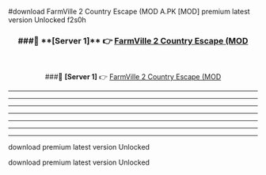 #download FarmVille 2 Country Escape (MOD A.PK [MOD] premium latest version Unlocked f2s0h 



<div align="center">
<h3>###🔹 **[Server 1]** 👉 <a href="https://download1apk.web.app/">FarmVille 2 Country Escape (MOD</a></h3><br>


###🔹 **[Server 1]** 👉 <a href="https://download1apk.web.app/">FarmVille 2 Country Escape (MOD</a></h3>
</div>



----------------------------------------------------------

----------------------------------------------------------

----------------------------------------------------------

----------------------------------------------------------

----------------------------------------------------------

----------------------------------------------------------

----------------------------------------------------------

download premium latest version Unlocked

download premium latest version Unlocked

